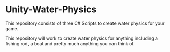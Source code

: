 # Unity-Water-Physics
This repository consists of three C# Scripts to create water physics for your game.

This repository will work to create water physics for anything including a fishing rod, a boat and pretty much anything you can think of.

